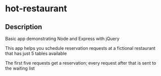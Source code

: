 # hot-restaurant

## Description

Basic app demonstrating Node and Express with jQuery 

This app helps you schedule reservation requests at a fictional restaurant that has just 5 tables available 

The first five requests get a reservation; every request after that is sent to the waiting list 

